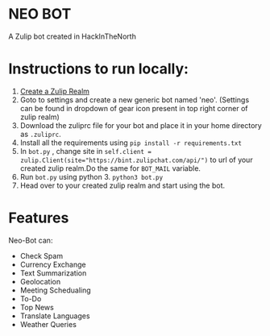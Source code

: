 # NEO BOT
A Zulip bot created in HackInTheNorth

# Instructions to run locally:
1. [Create a Zulip Realm](https://zulip.com/create_realm/)
2. Goto to settings and create a new generic bot named 'neo'. (Settings can be found in dropdown of gear icon present in top right corner of zulip realm)
3. Download the zuliprc file for your bot and place it in your home directory as `.zuliprc`. 
4. Install all the requirements using ``` pip install -r requirements.txt ```
5. In ``` bot.py ``` , change site in ``` self.client = zulip.Client(site="https://bint.zulipchat.com/api/") ``` to url of your created zulip realm.Do the same for ``` BOT_MAIL ``` variable.  
6. Run ``` bot.py ``` using python 3. ``` python3 bot.py ```
7. Head over to your created zulip realm and start using the bot.

# Features

Neo-Bot can:
- Check Spam
- Currency Exchange
- Text Summarization
- Geolocation
- Meeting Schedualing
- To-Do
- Top News
- Translate Languages
- Weather Queries
